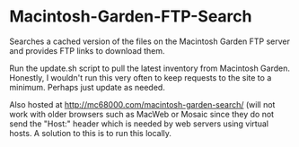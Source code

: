 # Macintosh-Garden-FTP-Search
Searches a cached version of the files on the Macintosh Garden FTP server and provides FTP links to download them.

Run the update.sh script to pull the latest inventory from Macintosh Garden. Honestly, I wouldn't run this very often to keep requests to the site to a minimum. Perhaps just update as needed.

Also hosted at http://mc68000.com/macintosh-garden-search/ (will not work with older browsers such as MacWeb or Mosaic since they do not send the "Host:" header which is needed by web servers using virtual hosts. A solution to this is to run this locally.

